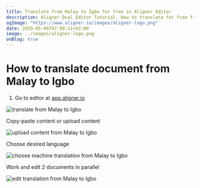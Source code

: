 ```yaml
---
title: Translate from Malay to Igbo for free in Aligner Editor
description: Aligner Dual Editor Tutorial. How to translate for free from Malay to Igbo. Aligner is multilingual document management platform. 
ogImage: "https://www.aligner.io/images/aligner-logo.png"
date: 2020-05-06T07:09:21+03:00
image: ../images/aligner-logo.png
onBlog: true
---
```


# How to translate document from Malay to Igbo

1. Go to editor at [app.aligner.io](https://app.aligner.io "Aligner App web page")

![translate from Malay to Igbo](../aligner-blank-editor.png "translate from Malay to Igbo")

Copy-paste content or upload content

![upload content from Malay to Igbo](../aligner-uploaded-document.png "upload content from Malay to Igbo")

Choose desired language

![choose machine translation from Malay to Igbo](../aligner-language-dropdown.png "choose machine translation from Malay to Igbo")

Work and edit 2 documents in parallel

![edit translation from Malay to Igbo](../aligner-double-sitded-editor.png "edit translation from Malay to Igbo")

